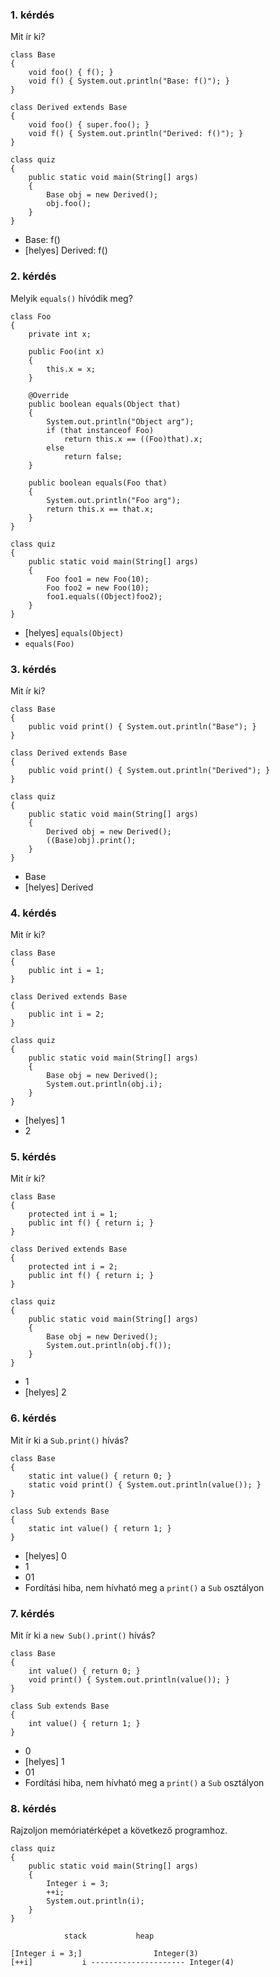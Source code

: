 ### 1. kérdés

Mit ír ki?

~~~{.java}
class Base
{
    void foo() { f(); }
    void f() { System.out.println("Base: f()"); }
}

class Derived extends Base
{
    void foo() { super.foo(); }
    void f() { System.out.println("Derived: f()"); }
}

class quiz
{
    public static void main(String[] args)
    {
        Base obj = new Derived();
        obj.foo();
    }
}
~~~

- Base: f()
- [helyes] Derived: f()

### 2. kérdés

Melyik `equals()` hívódik meg?

~~~{.java}
class Foo
{
    private int x;

    public Foo(int x)
    {
        this.x = x;
    }

    @Override
    public boolean equals(Object that)
    {
        System.out.println("Object arg");
        if (that instanceof Foo)
            return this.x == ((Foo)that).x;
        else
            return false;
    }

    public boolean equals(Foo that)
    {
        System.out.println("Foo arg");
        return this.x == that.x;
    }
}

class quiz
{
    public static void main(String[] args)
    {
        Foo foo1 = new Foo(10);
        Foo foo2 = new Foo(10);
        foo1.equals((Object)foo2);
    }
}
~~~

- [helyes] `equals(Object)`
- `equals(Foo)`

### 3. kérdés

Mit ír ki?

~~~{.java}
class Base
{
    public void print() { System.out.println("Base"); }
}

class Derived extends Base
{
    public void print() { System.out.println("Derived"); }
}

class quiz
{
    public static void main(String[] args)
    {
        Derived obj = new Derived();
        ((Base)obj).print();
    }
}
~~~

- Base
- [helyes] Derived

### 4. kérdés

Mit ír ki?

~~~{.java}
class Base
{
    public int i = 1;
}

class Derived extends Base
{
    public int i = 2;
}

class quiz
{
    public static void main(String[] args)
    {
        Base obj = new Derived();
        System.out.println(obj.i);
    }
}
~~~

- [helyes] 1
- 2

### 5. kérdés

Mit ír ki?

~~~{.java}
class Base
{
    protected int i = 1;
    public int f() { return i; }
}

class Derived extends Base
{
    protected int i = 2;
    public int f() { return i; }
}

class quiz
{
    public static void main(String[] args)
    {
        Base obj = new Derived();
        System.out.println(obj.f());
    }
}
~~~

- 1
- [helyes] 2

### 6. kérdés

Mit ír ki a `Sub.print()` hívás?

~~~{.java}
class Base
{ 
    static int value() { return 0; } 
    static void print() { System.out.println(value()); } 
}

class Sub extends Base
{
    static int value() { return 1; }
}
~~~

- [helyes] 0
- 1
- 01
- Fordítási hiba, nem hívható meg a `print()` a `Sub` osztályon

### 7. kérdés

Mit ír ki a `new Sub().print()` hívás?

~~~{.java}
class Base
{ 
    int value() { return 0; } 
    void print() { System.out.println(value()); } 
}

class Sub extends Base
{
    int value() { return 1; }
}
~~~

- 0
- [helyes] 1
- 01
- Fordítási hiba, nem hívható meg a `print()` a `Sub` osztályon

### 8. kérdés

Rajzoljon memóriatérképet a következő programhoz.

~~~{.java}
class quiz
{
    public static void main(String[] args)
    {
        Integer i = 3;
        ++i;
        System.out.println(i);
    }
}
~~~

```
			stack			heap

[Integer i = 3;] 				Integer(3)
[++i]			i --------------------- Integer(4)
```


